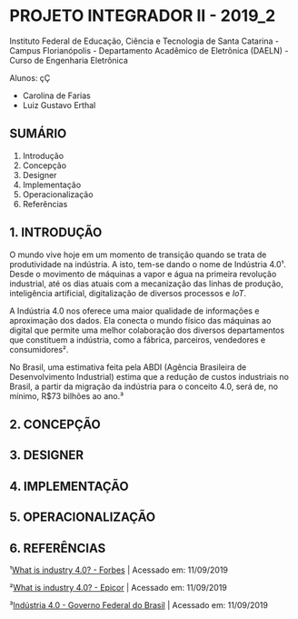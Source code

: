 # PROJETO INTEGRADOR II - 2019_2

Instituto Federal de Educação, Ciência e Tecnologia de Santa Catarina - Campus Florianópolis - Departamento Acadêmico de Eletrônica (DAELN) - Curso de Engenharia Eletrônica

Alunos: çÇ

* Carolina de Farias
* Luiz Gustavo Erthal
  
## SUMÁRIO

1. Introdução
2. Concepção
3. Designer
4. Implementação
5. Operacionalização
6. Referências

## 1. INTRODUÇÃO

O mundo vive hoje em um momento de transição quando se trata de produtividade na indústria. A isto, tem-se dando o nome de Indústria 4.0¹. Desde o movimento de máquinas a vapor e água na primeira revolução industrial, até os dias atuais com a mecanizaçâo das linhas de produção, inteligência artificial, digitalização de diversos processos e _IoT_.

A Indústria 4.0 nos oferece uma maior qualidade de informações e aproximação dos dados. Ela conecta o mundo físico das máquinas ao digital que permite uma melhor colaboração dos diversos departamentos que constituem a indústria, como a fábrica, parceiros, vendedores e consumidores².

No Brasil, uma estimativa feita pela ABDI (Agência Brasileira de Desenvolvimento Industrial) estima que a redução de custos industriais no Brasil, a partir da migração da indústria para o conceito 4.0, será de, no mínimo, R$73 bilhões ao ano.³ 

## 2. CONCEPÇÃO

## 3. DESIGNER

## 4. IMPLEMENTAÇÃO

## 5. OPERACIONALIZAÇÃO

## 6. REFERÊNCIAS

¹[What is industry 4.0? - Forbes](forbes.com/sites/bernardmarr/2018/09/02/what-is-industry-4-0-heres-a-super-easy-explanation-for-anyone/#1127c6ff9788) | Acessado em: 11/09/2019

²[What is industry 4.0? - Epicor](https://www.epicor.com/en-ae/resource-center/articles/what-is-industry-4-0/) | Acessado em: 11/09/2019

³[Indústria 4.0 - Governo Federal do Brasil](http://www.industria40.gov.br/) | Acessado em: 11/09/2019
